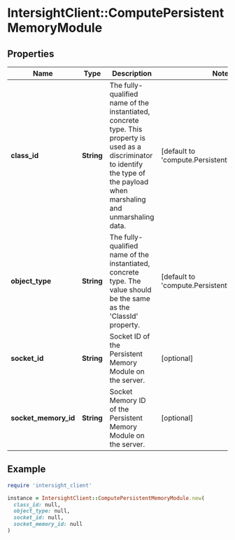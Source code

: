 # IntersightClient::ComputePersistentMemoryModule

## Properties

| Name | Type | Description | Notes |
| ---- | ---- | ----------- | ----- |
| **class_id** | **String** | The fully-qualified name of the instantiated, concrete type. This property is used as a discriminator to identify the type of the payload when marshaling and unmarshaling data. | [default to &#39;compute.PersistentMemoryModule&#39;] |
| **object_type** | **String** | The fully-qualified name of the instantiated, concrete type. The value should be the same as the &#39;ClassId&#39; property. | [default to &#39;compute.PersistentMemoryModule&#39;] |
| **socket_id** | **String** | Socket ID of the Persistent Memory Module on the server. | [optional] |
| **socket_memory_id** | **String** | Socket Memory ID of the Persistent Memory Module on the server. | [optional] |

## Example

```ruby
require 'intersight_client'

instance = IntersightClient::ComputePersistentMemoryModule.new(
  class_id: null,
  object_type: null,
  socket_id: null,
  socket_memory_id: null
)
```


